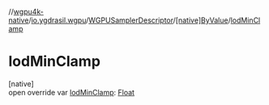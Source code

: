 //[wgpu4k-native](../../../../index.md)/[io.ygdrasil.wgpu](../../index.md)/[WGPUSamplerDescriptor](../index.md)/[[native]ByValue](index.md)/[lodMinClamp](lod-min-clamp.md)

# lodMinClamp

[native]\
open override var [lodMinClamp](lod-min-clamp.md): [Float](https://kotlinlang.org/api/core/kotlin-stdlib/kotlin/-float/index.html)
